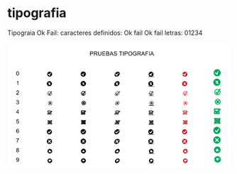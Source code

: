 # tipografia

Tipograia Ok Fail:
caracteres definidos: Ok fail Ok fail
letras: 01234

![tipografia](dibujo.png)
